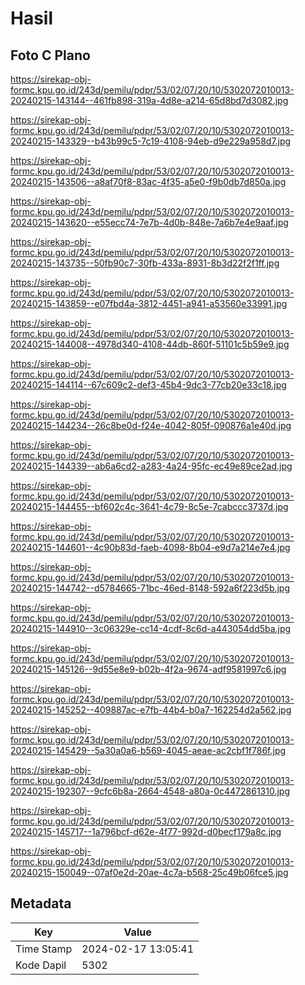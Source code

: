 # Hasil

## Foto C Plano

https://sirekap-obj-formc.kpu.go.id/243d/pemilu/pdpr/53/02/07/20/10/5302072010013-20240215-143144--461fb898-319a-4d8e-a214-65d8bd7d3082.jpg

https://sirekap-obj-formc.kpu.go.id/243d/pemilu/pdpr/53/02/07/20/10/5302072010013-20240215-143329--b43b99c5-7c19-4108-94eb-d9e229a958d7.jpg

https://sirekap-obj-formc.kpu.go.id/243d/pemilu/pdpr/53/02/07/20/10/5302072010013-20240215-143506--a8af70f8-83ac-4f35-a5e0-f9b0db7d850a.jpg

https://sirekap-obj-formc.kpu.go.id/243d/pemilu/pdpr/53/02/07/20/10/5302072010013-20240215-143620--e55ecc74-7e7b-4d0b-848e-7a6b7e4e9aaf.jpg

https://sirekap-obj-formc.kpu.go.id/243d/pemilu/pdpr/53/02/07/20/10/5302072010013-20240215-143735--50fb90c7-30fb-433a-8931-8b3d22f2f1ff.jpg

https://sirekap-obj-formc.kpu.go.id/243d/pemilu/pdpr/53/02/07/20/10/5302072010013-20240215-143859--e07fbd4a-3812-4451-a941-a53560e33991.jpg

https://sirekap-obj-formc.kpu.go.id/243d/pemilu/pdpr/53/02/07/20/10/5302072010013-20240215-144008--4978d340-4108-44db-860f-51101c5b59e9.jpg

https://sirekap-obj-formc.kpu.go.id/243d/pemilu/pdpr/53/02/07/20/10/5302072010013-20240215-144114--67c609c2-def3-45b4-9dc3-77cb20e33c18.jpg

https://sirekap-obj-formc.kpu.go.id/243d/pemilu/pdpr/53/02/07/20/10/5302072010013-20240215-144234--26c8be0d-f24e-4042-805f-090876a1e40d.jpg

https://sirekap-obj-formc.kpu.go.id/243d/pemilu/pdpr/53/02/07/20/10/5302072010013-20240215-144339--ab6a6cd2-a283-4a24-95fc-ec49e89ce2ad.jpg

https://sirekap-obj-formc.kpu.go.id/243d/pemilu/pdpr/53/02/07/20/10/5302072010013-20240215-144455--bf602c4c-3641-4c79-8c5e-7cabccc3737d.jpg

https://sirekap-obj-formc.kpu.go.id/243d/pemilu/pdpr/53/02/07/20/10/5302072010013-20240215-144601--4c90b83d-faeb-4098-8b04-e9d7a214e7e4.jpg

https://sirekap-obj-formc.kpu.go.id/243d/pemilu/pdpr/53/02/07/20/10/5302072010013-20240215-144742--d5784665-71bc-46ed-8148-592a6f223d5b.jpg

https://sirekap-obj-formc.kpu.go.id/243d/pemilu/pdpr/53/02/07/20/10/5302072010013-20240215-144910--3c06329e-cc14-4cdf-8c6d-a443054dd5ba.jpg

https://sirekap-obj-formc.kpu.go.id/243d/pemilu/pdpr/53/02/07/20/10/5302072010013-20240215-145126--9d55e8e9-b02b-4f2a-9674-adf9581997c6.jpg

https://sirekap-obj-formc.kpu.go.id/243d/pemilu/pdpr/53/02/07/20/10/5302072010013-20240215-145252--409887ac-e7fb-44b4-b0a7-162254d2a562.jpg

https://sirekap-obj-formc.kpu.go.id/243d/pemilu/pdpr/53/02/07/20/10/5302072010013-20240215-145429--5a30a0a6-b569-4045-aeae-ac2cbf1f786f.jpg

https://sirekap-obj-formc.kpu.go.id/243d/pemilu/pdpr/53/02/07/20/10/5302072010013-20240215-192307--9cfc6b8a-2664-4548-a80a-0c4472861310.jpg

https://sirekap-obj-formc.kpu.go.id/243d/pemilu/pdpr/53/02/07/20/10/5302072010013-20240215-145717--1a796bcf-d62e-4f77-992d-d0becf179a8c.jpg

https://sirekap-obj-formc.kpu.go.id/243d/pemilu/pdpr/53/02/07/20/10/5302072010013-20240215-150049--07af0e2d-20ae-4c7a-b568-25c49b06fce5.jpg


## Metadata

| Key        | Value               |
| ---------- | ------------------- |
| Time Stamp | 2024-02-17 13:05:41 |
| Kode Dapil | 5302                |



